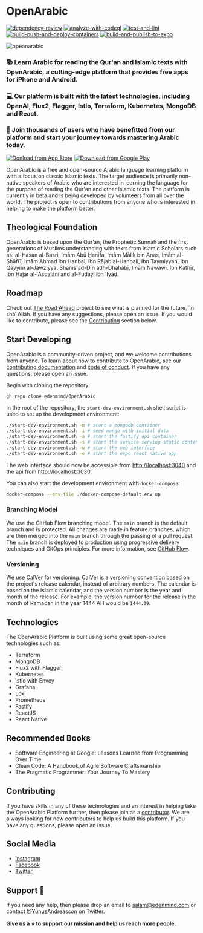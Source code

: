 # OpenArabic

[![dependency-review](https://github.com/edenmind/OpenArabic/actions/workflows/dependency-review.yml/badge.svg)](https://github.com/edenmind/OpenArabic/actions/workflows/dependency-review.yml) [![analyze-with-codeql](https://github.com/edenmind/OpenArabic/actions/workflows/analyze-with-codeql.yml/badge.svg)](https://github.com/edenmind/OpenArabic/actions/workflows/analyze-with-codeql.yml) [![test-and-lint](https://github.com/edenmind/OpenArabic/actions/workflows/test-and-lint.yml/badge.svg)](https://github.com/edenmind/OpenArabic/actions/workflows/test-and-lint.yml) [![build-push-and-deploy-containers](https://github.com/edenmind/OpenArabic/actions/workflows/build-push-and-deploy-containers.yml/badge.svg)](https://github.com/edenmind/OpenArabic/actions/workflows/build-push-and-deploy-containers.yml) [![build-and-publish-to-expo](https://github.com/edenmind/OpenArabic/actions/workflows/build-and-publish-to-expo.yml/badge.svg)](https://github.com/edenmind/OpenArabic/actions/workflows/build-and-publish-to-expo.yml)

![opeanarabic](https://pbs.twimg.com/profile_banners/1327982041099595776/1626038054/1500x500)

### 📚 Learn Arabic for reading the Qur'an and Islamic texts with OpenArabic, a cutting-edge platform that provides free apps for iPhone and Android.

### 💻 Our platform is built with the latest technologies, including OpenAI, Flux2, Flagger, Istio, Terraform, Kubernetes, MongoDB and React.

### 🌟 Join thousands of users who have benefitted from our platform and start your journey towards mastering Arabic today.

[![Donload from App Store](https://web.openarabic.io/iphone.svg)](https://apps.apple.com/se/app/open-arabic/id1594031029?l=en) [![Download from Google Play](https://web.openarabic.io/android.svg)](https://play.google.com/store/apps/details?id=com.edenmind.OpenArabic)

OpenArabic is a free and open-source Arabic language learning platform with a focus on classic Islamic texts. The target audience is primarily non-native speakers of Arabic who are interested in learning the language for the purpose of reading the Qur'an and other Islamic texts. The platform is currently in beta and is being developed by volunteers from all over the world. The project is open to contributions from anyone who is interested in helping to make the platform better.

## Theological Foundation

OpenArabic is based upon the Qurʼān, the Prophetic Sunnah and the first generations of Muslims understanding with texts from Islamic Scholars such as: al-Hasan al-Basri, Imām Abū Ḥanīfa, Imām Mālik bin Anas, Imām al-Shāfiʿī, Imām Aḥmad ibn Ḥanbal, Ibn Rājab al-Hanbali, Ibn Taymiyyah, Ibn Qayyim al-Jawziyya, Shams ad-Dīn adh-Dhahabī, Imām Nawawī, Ibn Kathīr, Ibn Ḥajar al-ʿAsqalānī and al-Fuḍayl ibn ʻIyāḍ.

## Roadmap

Check out [The Road Ahead](https://github.com/orgs/edenmind/projects/4) project to see what is planned for the future, ʾIn shāʾ Allāh. If you have any suggestions, please open an issue. If you would like to contribute, please see the [Contributing](#contributing) section below.

## Start Developing

OpenArabic is a community-driven project, and we welcome contributions from anyone. To learn about how to contribute to OpenArabic, see our [contributing documentation](https://raw.githubusercontent.com/edenmind/OpenArabic/main/docs/CONTRIBUTING.md) and [code of conduct](https://raw.githubusercontent.com/edenmind/OpenArabic/main/docs/CODE_OF_CONDUCT.md). If you have any questions, please open an issue.

Begin with cloning the repository:

```bash
gh repo clone edenmind/OpenArabic
```

In the root of the repository, the `start-dev-environment.sh` shell script is used to set up the development environment:

```bash
./start-dev-environment.sh -m # start a mongodb container
./start-dev-environment.sh -i # seed mongo with initial data
./start-dev-environment.sh -a # start the fastify api container
./start-dev-environment.sh -s # start the service serving static content
./start-dev-environment.sh -w # start the web interface
./start-dev-environment.sh -e # start the expo react native app
```

The web interface should now be accessible from <http://localhost:3040> and the api from <http://localhost:3030>.

You can also start the development environment with `docker-compose`:

```bash
docker-compose --env-file ./docker-compose-default.env up
```

### Branching Model

We use the GitHub Flow branching model. The `main` branch is the default branch and is protected. All changes are made in feature branches, which are then merged into the `main` branch through the passing of a pull request. The `main` branch is deployed to production using progressive delivery techniques and GitOps principles. For more information, see [GitHub Flow](https://docs.github.com/en/get-started/quickstart/github-flow).

### Versioning

We use [CalVer](https://calver.org/) for versioning. CalVer is a versioning convention based on the project's release calendar, instead of arbitrary numbers. The calendar is based on the Islamic calendar, and the version number is the year and month of the release. For example, the version number for the release in the month of Ramadan in the year 1444 AH would be `1444.09`.

## Technologies

The OpenArabic Platform is built using some great open-source technologies such as:

- Terraform  
- MongoDB
- Flux2 with Flagger
- Kubernetes
- Istio with Envoy
- Grafana
- Loki
- Prometheus
- Fastify
- ReactJS
- React Native

## Recommended Books

- Software Engineering at Google: Lessons Learned from Programming Over Time
- Clean Code: A Handbook of Agile Software Craftsmanship
- The Pragmatic Programmer: Your Journey To Mastery

## Contributing

If you have skills in any of these technologies and an interest in helping take the OpenArabic Platform further, then please join as a [contributor](https://raw.githubusercontent.com/edenmind/OpenArabic/main/docs/CONTRIBUTING.md). We are always looking for new contributors to help us build this platform. If you have any questions, please open an issue.

## Social Media

- [Instagram](https://www.instagram.com/openarabic.io/)
- [Facebook](https://www.facebook.com/openarabic.io)
- [Twitter](https://twitter.com/openarabicio)

## Support 🫶

If you need any help, then please drop an email to salam@edenmind.com or contact [@YunusAndreasson](https://twitter.com/YunusAndreasson) on Twitter.

**Give us a ⭐ to support our mission and help us reach more people.**
